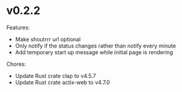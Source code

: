 # v0.2.2

Features:

* Make shoutrrr url optional
* Only notify if the status changes rather than notify every minute
* Add temporary start up message while initial page is rendering

Chores:

* Update Rust crate clap to v4.5.7
* Update Rust crate actix-web to v4.7.0
